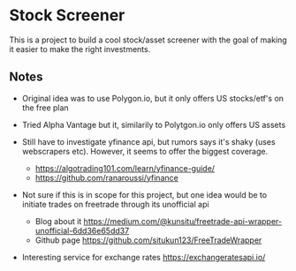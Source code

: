 # Stock Screener

This is a project to build a cool stock/asset screener with the goal of making it easier to make the right investments.

## Notes

* Original idea was to use Polygon.io, but it only offers US stocks/etf's on the free plan
* Tried Alpha Vantage but it, similarily to Polytgon.io only offers US assets
* Still have to investigate yfinance api, but rumors says it's shaky (uses webscrapers etc). However, it seems to offer the biggest coverage.
    * https://algotrading101.com/learn/yfinance-guide/
    * https://github.com/ranaroussi/yfinance

* Not sure if this is in scope for this project, but one idea would be to initiate trades on freetrade through its unofficial api
    * Blog about it https://medium.com/@kunsitu/freetrade-api-wrapper-unofficial-6dd36e65dd37
    * Github page https://github.com/situkun123/FreeTradeWrapper
* Interesting service for exchange rates https://exchangeratesapi.io/